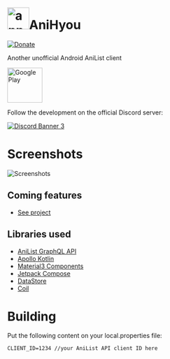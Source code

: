 # <img alt="app-icon" height="50" src="https://github.com/axiel7/AniHyou-android/blob/master/app/src/main/res/mipmap-hdpi/ic_launcher_round.webp"/>AniHyou

[![Donate](https://img.shields.io/badge/buy%20me%20a%20coffee-donate-yellow.svg)](https://ko-fi.com/axiel7)

Another unofficial Android AniList client

[<img alt="Google Play" height="80" src="https://play.google.com/intl/en_US/badges/images/generic/en_badge_web_generic.png"/>](https://play.google.com/store/apps/details?id=com.axiel7.anihyou)

Follow the development on the official Discord server:

[![Discord Banner 3](https://discordapp.com/api/guilds/741059285122940928/widget.png?style=banner2)](https://discord.gg/CTv3WdfxHh)

# Screenshots
![Screenshots](https://github.com/axiel7/AniHyou-android/blob/master/screenshots.webp)

## Coming features
- [See project](https://github.com/users/axiel7/projects/2/views/1)

## Libraries used
* [AniList GraphQL API](https://github.com/AniList/ApiV2-GraphQL-Docs)
* [Apollo Kotlin](https://github.com/apollographql/apollo-kotlin)
* [Material3 Components](https://github.com/material-components/material-components-android)
* [Jetpack Compose](https://developer.android.com/jetpack/compose)
* [DataStore](https://developer.android.com/topic/libraries/architecture/datastore)
* [Coil](https://github.com/coil-kt/coil)

# Building
Put the following content on your local.properties file:

```
CLIENT_ID=1234 //your AniList API client ID here
```
